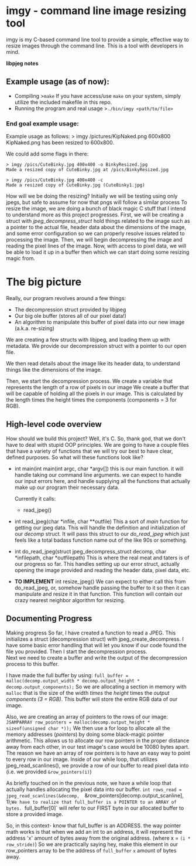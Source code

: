 # imgy - command line image resizing tool

imgy is my C-based command line tool to provide a simple, effective way to resize images through the command line. This is a tool with developers in mind. 

**libpjeg notes**

## Example usage (as of now):
- Compiling
	\>`make`
	If you have access/use `make` on your system, simply utilize the included makefile in this repo.
- Running the program and real usage
	\>`./bin/imgy <path/to/file>`

### End goal example usage:
Example usage as follows:
	> imgy /pictures/KipNaked.png 600x800
	KipNaked.png has been resized to 600x800.

We could add some flags in there:

	> imgy /pics/CuteBinky.jpg 400x400 -o BinkyResized.jpg
	Made a resized copy of CuteBinky.jpg at /pics/BinkyResized.jpg
	
	> imgy /pics/CuteBinky.jpg 400x400 -c
	Made a resized copy of CuteBinky.jpg (CuteBinky1.jpg)  
  
How will we be doing the resizing?
	Initially we will be testing using only jpegs, but safe to assume for now that pngs will follow a similar process
	To resize the image, we are doing a bunch of black magic C stuff that I intend to understand more as this project progresses.
	First, we will be creating a struct with *jpeg_decompress_struct* hold things related to the image such as a pointer to the actual file, header data about the dimensions of the image, and some error configuration so we can properly resolve issues related to processing the image.
	Then, we will begin decompressing the image and reading the pixel lines of the image. Now, with access to pixel data, we will be able to load it up in a buffer then which we can start doing some resizing magic from.

# The big picture
Really, our program revolves around a few things:
- The decompression struct provided by libjpeg
- Our big ole buffer (stores all of our pixel data!)
- An algorithm to manipulate this buffer of pixel data into our new image (a.k.a. re-sizing)

We are creating a few structs with libjpeg, and loading them up with metadata. We provide our decompression struct with a pointer to our open file.

We then read details about the image like its header data, to understand things like the dimensions of the image.

Then, we start the decompression process.
We create a variable that represents the length of a row of pixels in our image 
We create a buffer that will be capable of holding all the pixels in our image. This is calculated by the length times the height times the components (components = 3 for RGB).
## High-level code overview
How should we build this project? Well, it's C. So, thank god, that we don't have to deal with stupid OOP principles. We are going to have a couple files that have a variety of functions that we will try our best to have clear, defined purposes. So what will these functions look like?

* int main(int main(int argc, char \*argv[])
	this is our main function. it will handle taking our command line arguments. we can expect to handle our input errors here, and handle supplying all the functions that actually make up our program their necessary data.

	Currently it calls:
	- read_jpeg()

- int read_jpeg(char \*infile, char \*\*outfile)
	This a sort of *main* function for getting our jpeg data. This will handle the definition and initialization of our *decomp* struct. It will pass this struct to our *do_read_jpeg* which just feels like a total badass function name out of the like 90s or something.

- int do_read_jpeg(struct jpeg_decompress_struct decomp, char \*infilepath, char \*outfilepath)
	This is where the real meat and taters is of our progress so far. This handles setting up our error struct, actually opening the image provided and reading the header data, pixel data, etc.
		

- **TO IMPLEMENT** int resize_jpeg()
	We can expect to either call this from do_read_jpeg, or, somehow handle passing the buffer to it so then it can manipulate and resize it in that function.
	This function will contain our crazy nearest neighbor algorithm for resizing.
## Documenting Progress
Making progress
	So far, I have created a function to read a JPEG. This initializes a struct (decompression struct) with jpeg_create_decompress. I have some basic error handling that will let you know if our code found the file you provided. Then I start the decompression process.	
	Next we need to create a buffer and write the output of the decompression process to this buffer. 

I have made the full buffer by using:
	`full_buffer = malloc(decomp.output_width * decomp.output_height * decomp.output_components);` 
	So we are allocating a section in memory with `malloc` that is the size of the width *times* the *height* times the *output components (3 = RGB)*. This buffer will store the entire RGB data of our image.
	
Also, we are creating an array of pointers to the rows of our image:
	 `JSAMPARRAY row_pointers = malloc(decomp.output_height * sizeof(unsigned char *));` 
	 We then use a for loop to allocate all the memory addresses (*pointers*) by doing some black-magic pointer arithmetic. This allows us to allocate our row pointers in the proper distance away from each other, in our test image's case would be 10080 bytes apart.
	 The reason we have an array of row pointers is to have an easy way to point to every row in our image. Inside of our while loop, that utilizes jpeg_read_scanlines(), we provide a row of our buffer to read pixel data into (i.e. we provided `&row_pointers(i)`)

As briefly touched on in the previous note, we have a while loop that actually handles allocating the pixel data into our buffer. 
	    `int rows_read = jpeg_read_scanlines(&decomp, 
			    `&row_pointers[decomp.output_scanline], 1);`
We have to realize that full_buffer is a POINTER to an ARRAY of bytes. 
`full_buffer[0]` will refer to our FIRST byte in our allocated buffer to store
a provided image.

So, in this context- know that full_buffer is an ADDRESS. the way pointer math works
is that when we add an int to an address, it will represent the address 'x' amount of 
bytes away from the original address. (where x = `(i * row_stride)`)
So we are practically saying hey, make this element in our row_pointers array to be the address of `full_buffer` `x` amount of bytes away.

